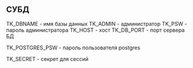 ## СУБД
TK_DBNAME - имя базы данных
TK_ADMIN - администратор
TK_PSW - пароль администратора
TK_HOST - хост
TK_DB_PORT - порт сервера БД

TK_POSTGRES_PSW - пароль пользователя postgres

TK_SECRET - секрет для сессий
